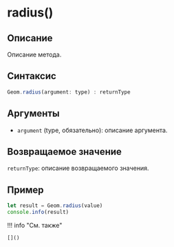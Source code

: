 # radius()

## Описание
Описание метода.

## Синтаксис
```javascript
Geom.radius(argument: type) : returnType
```

## Аргументы
- `argument` (type, обязательно): описание аргумента.

## Возвращаемое значение
`returnType`: описание возвращаемого значения.

## Пример
```javascript linenums="1"
let result = Geom.radius(value)
console.info(result)
```

!!! info "См. также"

    []()

